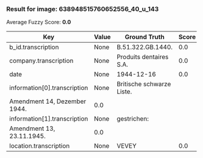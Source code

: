 ### Result for image: 638948515760652556_40_u_143
Average Fuzzy Score: **0.0**
<small>

| Key | Value | Ground Truth | Score |
| --- | --- | --- | --- |
| b_id.transcription | None | B.51.322.GB.1440. | 0.0 |
| company.transcription | None | Produits dentaires S.A. | 0.0 |
| date | None | 1944-12-16 | 0.0 |
| information[0].transcription | None | Britische schwarze Liste.
Amendment 14, Dezember 1944. | 0.0 |
| information[1].transcription | None | gestrichen:
Amendment 13, 23.11.1945. | 0.0 |
| location.transcription | None | VEVEY | 0.0 |

</small>
